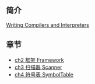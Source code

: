 ## 简介

[Writing Compilers and Interpreters](https://book.douban.com/subject/4204346/)


## 章节
- [ch2 框架 Framework]()
- [ch3 扫描器 Scanner]()
- [ch4 符号表 SymbolTable]()
